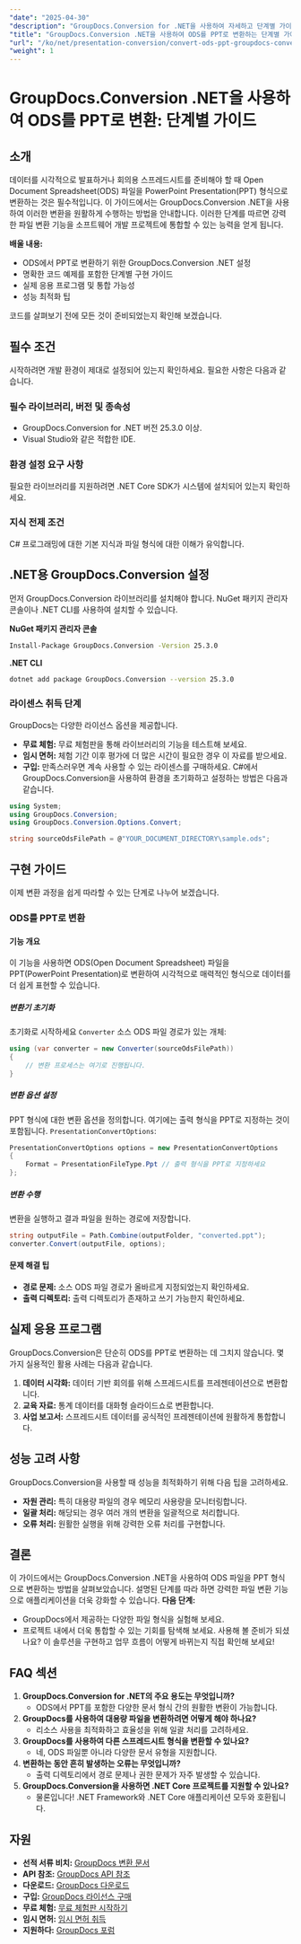 ```yaml
---
"date": "2025-04-30"
"description": "GroupDocs.Conversion for .NET을 사용하여 자세하고 단계별 가이드를 통해 Open Document Spreadsheet(ODS) 파일을 PowerPoint 프레젠테이션(PPT)으로 변환하는 방법을 알아보세요."
"title": "GroupDocs.Conversion .NET을 사용하여 ODS를 PPT로 변환하는 단계별 가이드"
"url": "/ko/net/presentation-conversion/convert-ods-ppt-groupdocs-conversion-net/"
"weight": 1
---
```


# GroupDocs.Conversion .NET을 사용하여 ODS를 PPT로 변환: 단계별 가이드
## 소개
데이터를 시각적으로 발표하거나 회의용 스프레드시트를 준비해야 할 때 Open Document Spreadsheet(ODS) 파일을 PowerPoint Presentation(PPT) 형식으로 변환하는 것은 필수적입니다. 이 가이드에서는 GroupDocs.Conversion .NET을 사용하여 이러한 변환을 원활하게 수행하는 방법을 안내합니다.
이러한 단계를 따르면 강력한 파일 변환 기능을 소프트웨어 개발 프로젝트에 통합할 수 있는 능력을 얻게 됩니다.

**배울 내용:**
- ODS에서 PPT로 변환하기 위한 GroupDocs.Conversion .NET 설정
- 명확한 코드 예제를 포함한 단계별 구현 가이드
- 실제 응용 프로그램 및 통합 가능성
- 성능 최적화 팁

코드를 살펴보기 전에 모든 것이 준비되었는지 확인해 보겠습니다.
## 필수 조건
시작하려면 개발 환경이 제대로 설정되어 있는지 확인하세요. 필요한 사항은 다음과 같습니다.

### 필수 라이브러리, 버전 및 종속성
- GroupDocs.Conversion for .NET 버전 25.3.0 이상.
- Visual Studio와 같은 적합한 IDE.

### 환경 설정 요구 사항
필요한 라이브러리를 지원하려면 .NET Core SDK가 시스템에 설치되어 있는지 확인하세요.

### 지식 전제 조건
C# 프로그래밍에 대한 기본 지식과 파일 형식에 대한 이해가 유익합니다.
## .NET용 GroupDocs.Conversion 설정
먼저 GroupDocs.Conversion 라이브러리를 설치해야 합니다. NuGet 패키지 관리자 콘솔이나 .NET CLI를 사용하여 설치할 수 있습니다.

**NuGet 패키지 관리자 콘솔**
```bash
Install-Package GroupDocs.Conversion -Version 25.3.0
```

**.NET CLI**
```bash
dotnet add package GroupDocs.Conversion --version 25.3.0
```
### 라이센스 취득 단계
GroupDocs는 다양한 라이선스 옵션을 제공합니다.
- **무료 체험:** 무료 체험판을 통해 라이브러리의 기능을 테스트해 보세요.
- **임시 면허:** 체험 기간 이후 평가에 더 많은 시간이 필요한 경우 이 자료를 받으세요.
- **구입:** 만족스러우면 계속 사용할 수 있는 라이센스를 구매하세요.
C#에서 GroupDocs.Conversion을 사용하여 환경을 초기화하고 설정하는 방법은 다음과 같습니다.
```csharp
using System;
using GroupDocs.Conversion;
using GroupDocs.Conversion.Options.Convert;

string sourceOdsFilePath = @"YOUR_DOCUMENT_DIRECTORY\sample.ods";
```
## 구현 가이드
이제 변환 과정을 쉽게 따라할 수 있는 단계로 나누어 보겠습니다.
### ODS를 PPT로 변환
#### 기능 개요
이 기능을 사용하면 ODS(Open Document Spreadsheet) 파일을 PPT(PowerPoint Presentation)로 변환하여 시각적으로 매력적인 형식으로 데이터를 더 쉽게 표현할 수 있습니다.
##### 변환기 초기화
초기화로 시작하세요 `Converter` 소스 ODS 파일 경로가 있는 개체:
```csharp
using (var converter = new Converter(sourceOdsFilePath))
{
    // 변환 프로세스는 여기로 진행됩니다.
}
```
##### 변환 옵션 설정
PPT 형식에 대한 변환 옵션을 정의합니다. 여기에는 출력 형식을 PPT로 지정하는 것이 포함됩니다. `PresentationConvertOptions`:
```csharp
PresentationConvertOptions options = new PresentationConvertOptions
{
    Format = PresentationFileType.Ppt // 출력 형식을 PPT로 지정하세요
};
```
##### 변환 수행
변환을 실행하고 결과 파일을 원하는 경로에 저장합니다.
```csharp
string outputFile = Path.Combine(outputFolder, "converted.ppt");
converter.Convert(outputFile, options);
```
#### 문제 해결 팁
- **경로 문제:** 소스 ODS 파일 경로가 올바르게 지정되었는지 확인하세요.
- **출력 디렉토리:** 출력 디렉토리가 존재하고 쓰기 가능한지 확인하세요.
## 실제 응용 프로그램
GroupDocs.Conversion은 단순히 ODS를 PPT로 변환하는 데 그치지 않습니다. 몇 가지 실용적인 활용 사례는 다음과 같습니다.
1. **데이터 시각화:** 데이터 기반 회의를 위해 스프레드시트를 프레젠테이션으로 변환합니다.
2. **교육 자료:** 통계 데이터를 대화형 슬라이드쇼로 변환합니다.
3. **사업 보고서:** 스프레드시트 데이터를 공식적인 프레젠테이션에 원활하게 통합합니다.
## 성능 고려 사항
GroupDocs.Conversion을 사용할 때 성능을 최적화하기 위해 다음 팁을 고려하세요.
- **자원 관리:** 특히 대용량 파일의 경우 메모리 사용량을 모니터링합니다.
- **일괄 처리:** 해당되는 경우 여러 개의 변환을 일괄적으로 처리합니다.
- **오류 처리:** 원활한 실행을 위해 강력한 오류 처리를 구현합니다.
## 결론
이 가이드에서는 GroupDocs.Conversion .NET을 사용하여 ODS 파일을 PPT 형식으로 변환하는 방법을 살펴보았습니다. 설명된 단계를 따라 하면 강력한 파일 변환 기능으로 애플리케이션을 더욱 강화할 수 있습니다.
**다음 단계:**
- GroupDocs에서 제공하는 다양한 파일 형식을 실험해 보세요.
- 프로젝트 내에서 더욱 통합할 수 있는 기회를 탐색해 보세요.
사용해 볼 준비가 되셨나요? 이 솔루션을 구현하고 업무 흐름이 어떻게 바뀌는지 직접 확인해 보세요!
## FAQ 섹션
1. **GroupDocs.Conversion for .NET의 주요 용도는 무엇입니까?**
   - ODS에서 PPT를 포함한 다양한 문서 형식 간의 원활한 변환이 가능합니다.
2. **GroupDocs를 사용하여 대용량 파일을 변환하려면 어떻게 해야 하나요?**
   - 리소스 사용을 최적화하고 효율성을 위해 일괄 처리를 고려하세요.
3. **GroupDocs를 사용하여 다른 스프레드시트 형식을 변환할 수 있나요?**
   - 네, ODS 파일뿐 아니라 다양한 문서 유형을 지원합니다.
4. **변환하는 동안 흔히 발생하는 오류는 무엇입니까?**
   - 출력 디렉토리에서 경로 문제나 권한 문제가 자주 발생할 수 있습니다.
5. **GroupDocs.Conversion을 사용하면 .NET Core 프로젝트를 지원할 수 있나요?**
   - 물론입니다! .NET Framework와 .NET Core 애플리케이션 모두와 호환됩니다.
## 자원
- **선적 서류 비치:** [GroupDocs 변환 문서](https://docs.groupdocs.com/conversion/net/)
- **API 참조:** [GroupDocs API 참조](https://reference.groupdocs.com/conversion/net/)
- **다운로드:** [GroupDocs 다운로드](https://releases.groupdocs.com/conversion/net/)
- **구입:** [GroupDocs 라이선스 구매](https://purchase.groupdocs.com/buy)
- **무료 체험:** [무료 체험판 시작하기](https://releases.groupdocs.com/conversion/net/)
- **임시 면허:** [임시 면허 취득](https://purchase.groupdocs.com/temporary-license/)
- **지원하다:** [GroupDocs 포럼](https://forum.groupdocs.com/c/conversion/10)